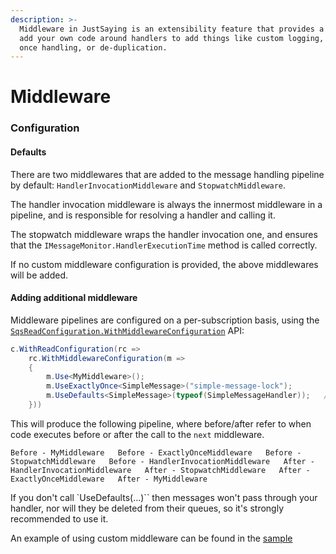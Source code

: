```yaml
---
description: >-
  Middleware in JustSaying is an extensibility feature that provides a way to
  add your own code around handlers to add things like custom logging, exactly
  once handling, or de-duplication.
---
```


# Middleware

### Configuration

#### Defaults

There are two middlewares that are added to the message handling pipeline by default: `HandlerInvocationMiddleware` and `StopwatchMiddleware`.

The handler invocation middleware is always the innermost middleware in a pipeline, and is responsible for resolving a handler and calling it.

The stopwatch middleware wraps the handler invocation one, and ensures that the `IMessageMonitor.HandlerExecutionTime`  method is called correctly.

If no custom middleware configuration is provided, the above middlewares will be added.

#### Adding additional middleware

Middleware pipelines are configured on a per-subscription basis, using the [`SqsReadConfiguration.WithMiddlewareConfiguration`](../configuration/sqsreadconfiguration.md#withmiddlewareconfiguration) API:

```csharp
c.WithReadConfiguration(rc =>
    rc.WithMiddlewareConfiguration(m =>
    {
        m.Use<MyMiddleware>();
        m.UseExactlyOnce<SimpleMessage>("simple-message-lock");
        m.UseDefaults<SimpleMessage>(typeof(SimpleMessageHandler));   // Add default middleware pipeline
    }))
```

This will produce the following pipeline, where before/after refer to when code executes before or after the call to the `next` middleware.

`Before - MyMiddleware  
Before - ExactlyOnceMiddleware  
Before - StopwatchMiddleware  
Before - HandlerInvocationMiddleware  
After - HandlerInvocationMiddleware  
After - StopwatchMiddleware  
After - ExactlyOnceMiddleware  
After - MyMiddleware`

If you don't call `UseDefaults<T>(...)`` then messages won't pass through your handler, nor will they be deleted from their queues, so it's strongly recommended to use it.

An example of using custom middleware can be found in the [sample](https://github.com/justeattakeaway/JustSaying/tree/main/samples/src/JustSaying.Sample.Middleware)




